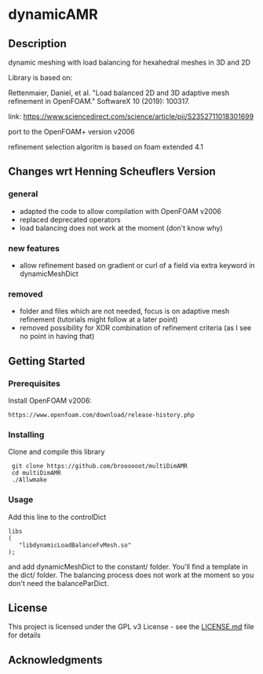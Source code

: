 # dynamicAMR

## Description

dynamic meshing with load balancing for hexahedral meshes in 3D and 2D

Library is based on:

Rettenmaier, Daniel, et al. "Load balanced 2D and 3D adaptive mesh refinement in OpenFOAM." SoftwareX 10 (2019): 100317.

link:
https://www.sciencedirect.com/science/article/pii/S2352711018301699

port to the OpenFOAM+ version v2006

refinement selection algoritm is based on foam extended 4.1

## Changes wrt Henning Scheuflers Version

### general
- adapted the code to allow compilation with OpenFOAM v2006
- replaced deprecated operators
- load balancing does not work at the moment (don't know why)

### new features
- allow refinement based on gradient or curl of a field via extra keyword in dynamicMeshDict

### removed 
- folder and files which are not needed, focus is on adaptive mesh refinement (tutorials might follow at a later point)
- removed possibility for XOR combination of refinement criteria (as I see no point in having that)

## Getting Started

### Prerequisites

Install OpenFOAM v2006:

```
https://www.openfoam.com/download/release-history.php
```

### Installing
Clone and compile this library
```
 git clone https://github.com/broooooot/multiDimAMR
 cd multiDimAMR
 ./Allwmake
```
### Usage

Add this line to the controlDict
```
libs
(
   "libdynamicLoadBalanceFvMesh.so"	
);
```

and add dynamicMeshDict to the constant/ folder. You'll find
a template in the dict/ folder. The balancing process does not work at the moment so you don't need
the balanceParDict.

## License

This project is licensed under the GPL v3 License - see the [LICENSE.md](LICENSE.md) file for details

## Acknowledgments



